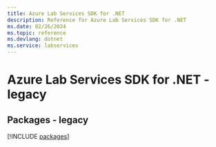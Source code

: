 ```yaml
---
title: Azure Lab Services SDK for .NET
description: Reference for Azure Lab Services SDK for .NET
ms.date: 02/26/2024
ms.topic: reference
ms.devlang: dotnet
ms.service: labservices
---
```

# Azure Lab Services SDK for .NET - legacy
## Packages - legacy
[!INCLUDE [packages](lab-services-index.md)]